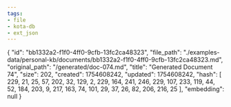 ```yaml
---
tags:
- file
- kota-db
- ext_json
---
```

{
  "id": "bb1332a2-f1f0-4ff0-9cfb-13fc2ca48323",
  "file_path": "./examples-data/personal-kb/documents/bb1332a2-f1f0-4ff0-9cfb-13fc2ca48323.md",
  "original_path": "/generated/doc-074.md",
  "title": "Generated Document 74",
  "size": 202,
  "created": 1754608242,
  "updated": 1754608242,
  "hash": [
    229,
    21,
    25,
    57,
    202,
    32,
    129,
    2,
    229,
    164,
    241,
    246,
    229,
    107,
    233,
    119,
    44,
    52,
    184,
    203,
    9,
    217,
    163,
    74,
    101,
    29,
    37,
    26,
    82,
    206,
    216,
    25
  ],
  "embedding": null
}